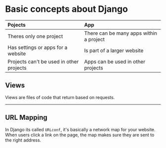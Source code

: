# Basic concepts about Django

| Pojects | App |
| :-------| :---|
| Theres only one project | There can be many apps within a project | 
| Has settings or apps for a website | Is part of a larger website |
| Projects can't be used in other projects | Apps can be used in other projects | 

## Views
Views are files of code that return based on requests. 
___
## URL Mapping
In Django its called ```URLconf```, it's basically a network map for your website. When users click a link on the page, the map makes sure they are sent to the right address.

